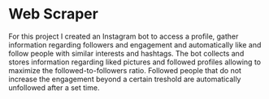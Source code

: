 # Web Scraper

For this project I created an Instagram bot to access a profile, gather information regarding followers and engagement and 
automatically like and follow people with similar interests and hashtags. The bot collects and stores information regarding 
liked pictures and followed profiles allowing to maximize the followed-to-followers ratio. Followed people that do not increase
the engagement beyond a certain treshold are automatically unfollowed after a set time.
